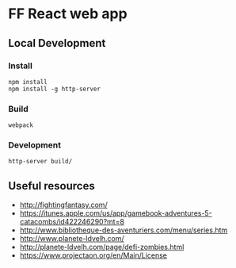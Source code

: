 # FF React web app

## Local Development

### Install

```
npm install
npm install -g http-server
```

### Build

```
webpack
```

### Development

```
http-server build/
```

## Useful resources

* http://fightingfantasy.com/
* https://itunes.apple.com/us/app/gamebook-adventures-5-catacombs/id422246290?mt=8
* http://www.bibliotheque-des-aventuriers.com/menu/series.htm
* http://www.planete-ldvelh.com/
* http://planete-ldvelh.com/page/defi-zombies.html
* https://www.projectaon.org/en/Main/License
